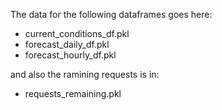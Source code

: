 The data for the following dataframes goes here:
 - current_conditions_df.pkl
 - forecast_daily_df.pkl
 - forecast_hourly_df.pkl

and also the ramining requests is in:
 - requests_remaining.pkl